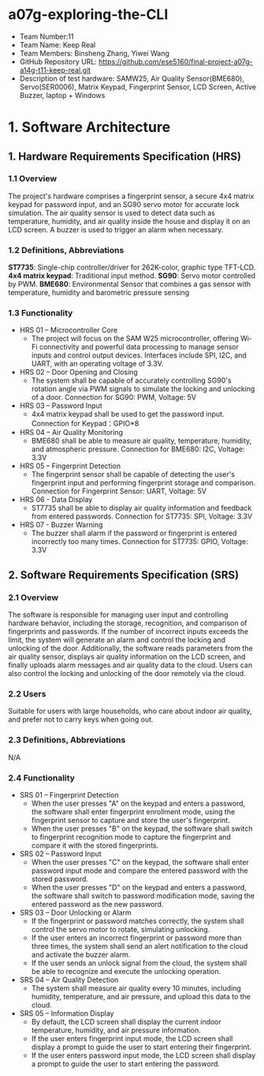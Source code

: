 <!--
 * @Author: wyiwei1 wyiwei@seas.upenn.edu
 * @Date: 2025-03-18 22:48:58
 * @LastEditors: wyiwei1 wyiwei@seas.upenn.edu
 * @LastEditTime: 2025-03-18 23:26:33
 * @FilePath: \final-project-a07g-a14g-t11-keep-real\A07G_README.md
 * @Description: 这是默认设置,请设置`customMade`, 打开koroFileHeader查看配置 进行设置: https://github.com/OBKoro1/koro1FileHeader/wiki/%E9%85%8D%E7%BD%AE
-->
# a07g-exploring-the-CLI

* Team Number:11
* Team Name: Keep Real
* Team Members: Binsheng Zhang, Yiwei Wang
* GitHub Repository URL: https://github.com/ese5160/final-project-a07g-a14g-t11-keep-real.git
* Description of test hardware: SAMW25, Air Quality Sensor(BME680), Servo(SER0006), Matrix Keypad, Fingerprint Sensor, LCD Screen, Active Buzzer, laptop + Windows  

# 1. Software Architecture

## 1. Hardware Requirements Specification (HRS)

### 1.1 Overview

The project's hardware comprises a fingerprint sensor, a secure 4x4 matrix keypad for password input, and an SG90 servo motor for accurate lock simulation. The air quality sensor is used to detect data such as temperature, humidity, and air quality inside the house and display it on an LCD screen. A buzzer is used to trigger an alarm when necessary.

### 1.2 Definitions, Abbreviations

**ST7735**: Single-chip controller/driver for 262K-color, graphic type TFT-LCD.
**4x4 matrix keypad**: Traditional input method.
**SG90**: Servo motor controlled by PWM.
**BME680**: Environmental Sensor that combines a gas sensor with temperature, humidity and barometric pressure sensing

### 1.3 Functionality

- HRS 01 – Microcontroller Core
    - The project will focus on the SAM W25 microcontroller, offering Wi-Fi connectivity and powerful data processing to manage sensor inputs and control output devices. Interfaces include SPI, I2C, and UART, with an operating voltage of 3.3V.
- HRS 02 – Door Opening and Closing
    - The system shall be capable of accurately controlling SG90's rotation angle via PWM signals to simulate the locking and unlocking of a door. Connection for SG90: PWM, Voltage: 5V
- HRS 03 – Password Input
    - 4x4 matrix keypad shall be used to get the password input. Connection for Keypad：GPIO*8
- HRS 04 – Air Quality Monitoring
    - BME680 shall be able to measure air quality, temperature, humidity, and atmospheric pressure. Connection for BME680: I2C, Voltage: 3.3V
- HRS 05 – Fingerprint Detection
    - The fingerprint sensor shall be capable of detecting the user's fingerprint input and performing fingerprint storage and comparison. Connection for Fingerprint Sensor: UART, Voltage: 5V
- HRS 06 - Data Display
    - ST7735 shall be able to display air quality information and feedback from entered passwords. Connection for ST7735: SPI, Voltage: 3.3V
- HRS 07 - Buzzer Warning
    - The buzzer shall alarm if the password or fingerprint is entered incorrectly too many times. Connection for ST7735: GPIO, Voltage: 3.3V

## 2. Software Requirements Specification (SRS)

### 2.1 Overview

The software is responsible for managing user input and controlling hardware behavior, including the storage, recognition, and comparison of fingerprints and passwords. If the number of incorrect inputs exceeds the limit, the system will generate an alarm and control the locking and unlocking of the door. Additionally, the software reads parameters from the air quality sensor, displays air quality information on the LCD screen, and finally uploads alarm messages and air quality data to the cloud. Users can also control the locking and unlocking of the door remotely via the cloud.

### 2.2 Users

Suitable for users with large households, who care about indoor air quality, and prefer not to carry keys when going out.  

### 2.3 Definitions, Abbreviations

N/A

### 2.4 Functionality

- SRS 01 – Fingerprint Detection
    - When the user presses "A" on the keypad and enters a password, the software shall enter fingerprint enrollment mode, using the fingerprint sensor to capture and store the user's fingerprint.
    - When the user presses "B" on the keypad, the software shall switch to fingerprint recognition mode to capture the fingerprint and compare it with the stored fingerprints.
- SRS 02 – Password Input
    - When the user presses "C" on the keypad, the software shall enter password input mode and compare the entered password with the stored password.
    - When the user presses "D" on the keypad and enters a password, the software shall switch to password modification mode, saving the entered password as the new password.
- SRS 03 – Door Unlocking or Alarm
    - If the fingerprint or password matches correctly, the system shall control the servo motor to rotate, simulating unlocking.
    - If the user enters an incorrect fingerprint or password more than three times, the system shall send an alert notification to the cloud and activate the buzzer alarm.
    - If the user sends an unlock signal from the cloud, the system shall be able to recognize and execute the unlocking operation.
- SRS 04 – Air Quality Detection
    - The system shall measure air quality every 10 minutes, including humidity, temperature, and air pressure, and upload this data to the cloud.
- SRS 05 – Information Display
    - By default, the LCD screen shall display the current indoor temperature, humidity, and air pressure information.
    - If the user enters fingerprint input mode, the LCD screen shall display a prompt to guide the user to start entering their fingerprint.
    - If the user enters password input mode, the LCD screen shall display a prompt to guide the user to start entering the password.

